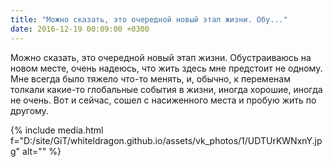 ```yaml
---
title: "Можно сказать, это очередной новый этап жизни. Обу..."
date: 2016-12-19 00:09:00 +0300
---
```


Можно сказать, это очередной новый этап жизни. Обустраиваюсь на новом месте, очень надеюсь, что жить здесь мне предстоит не одному. Мне всегда было тяжело что-то менять, и, обычно, к переменам толкали какие-то глобальные события в жизни, иногда хорошие, иногда не очень. Вот и сейчас, сошел с насиженного места и пробую жить по другому.

{% include media.html f="D:/site/GiT/whiteldragon.github.io/assets/vk_photos/1/UDTUrKWNxnY.jpg" alt="" %}
